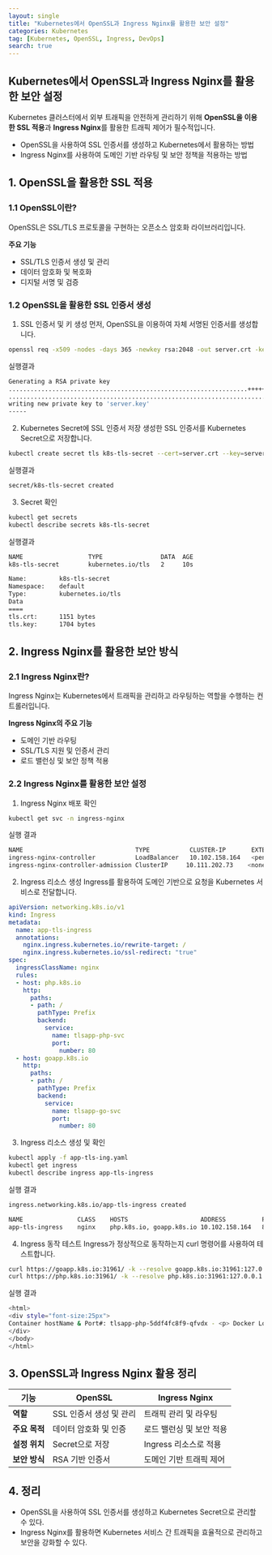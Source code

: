 ```yaml
---
layout: single
title: "Kubernetes에서 OpenSSL과 Ingress Nginx를 활용한 보안 설정"
categories: Kubernetes
tag: [Kubernetes, OpenSSL, Ingress, DevOps]
search: true
---
```


## Kubernetes에서 OpenSSL과 Ingress Nginx를 활용한 보안 설정

Kubernetes 클러스터에서 외부 트래픽을 안전하게 관리하기 위해 **OpenSSL을 이용한 SSL 적용**과 **Ingress Nginx**를 활용한 트래픽 제어가 필수적입니다.

* OpenSSL을 사용하여 SSL 인증서를 생성하고 Kubernetes에서 활용하는 방법
* Ingress Nginx를 사용하여 도메인 기반 라우팅 및 보안 정책을 적용하는 방법

## **1. OpenSSL을 활용한 SSL 적용**
### **1.1 OpenSSL이란?**
OpenSSL은 SSL/TLS 프로토콜을 구현하는 오픈소스 암호화 라이브러리입니다.

**주요 기능**
* SSL/TLS 인증서 생성 및 관리
* 데이터 암호화 및 복호화
* 디지털 서명 및 검증

### **1.2 OpenSSL을 활용한 SSL 인증서 생성**

1) SSL 인증서 및 키 생성
먼저, OpenSSL을 이용하여 자체 서명된 인증서를 생성합니다.

```bash
openssl req -x509 -nodes -days 365 -newkey rsa:2048 -out server.crt -keyout server.key -subj "/CN=php.k8s.io,goapp.k8s.io"
```
실행결과
```bash
Generating a RSA private key
..................................................................+++++
...........................................................................+++++
writing new private key to 'server.key'
-----
```

2) Kubernetes Secret에 SSL 인증서 저장
생성한 SSL 인증서를 Kubernetes Secret으로 저장합니다.

```bash
kubectl create secret tls k8s-tls-secret --cert=server.crt --key=server.key
```
실행결과
```bash
secret/k8s-tls-secret created
```
3) Secret 확인
```bash
kubectl get secrets
kubectl describe secrets k8s-tls-secret
``` 

실행결과
```bash
NAME                  TYPE                DATA  AGE
k8s-tls-secret        kubernetes.io/tls   2     10s
```
```bash
Name:         k8s-tls-secret
Namespace:    default
Type:         kubernetes.io/tls
Data
====
tls.crt:      1151 bytes
tls.key:      1704 bytes
```

## **2. Ingress Nginx를 활용한 보안 방식**
### **2.1 Ingress Nginx란?**
Ingress Nginx는 Kubernetes에서 트래픽을 관리하고 라우팅하는 역할을 수행하는 컨트롤러입니다.

**Ingress Nginx의 주요 기능**
* 도메인 기반 라우팅
* SSL/TLS 지원 및 인증서 관리
* 로드 밸런싱 및 보안 정책 적용

### **2.2 Ingress Nginx를 활용한 보안 설정**

1) Ingress Nginx 배포 확인
```bash
kubectl get svc -n ingress-nginx
```
실행 결과
```bash
NAME                               TYPE           CLUSTER-IP       EXTERNAL-IP   PORT(S)                      AGE
ingress-nginx-controller           LoadBalancer   10.102.158.164   <pending>     80:30288/TCP, 443:31961/TCP   3m50s
ingress-nginx-controller-admission ClusterIP     10.111.202.73    <none>        443/TC
```

2) Ingress 리소스 생성
Ingress를 활용하여 도메인 기반으로 요청을 Kubernetes 서비스로 전달합니다.

```yaml
apiVersion: networking.k8s.io/v1
kind: Ingress
metadata:
  name: app-tls-ingress
  annotations:
    nginx.ingress.kubernetes.io/rewrite-target: /
    nginx.ingress.kubernetes.io/ssl-redirect: "true"
spec:
  ingressClassName: nginx
  rules:
  - host: php.k8s.io
    http:
      paths:
      - path: /
        pathType: Prefix
        backend:
          service:
            name: tlsapp-php-svc
            port:
              number: 80
  - host: goapp.k8s.io
    http:
      paths:
      - path: /
        pathType: Prefix
        backend:
          service:
            name: tlsapp-go-svc
            port:
              number: 80
```
3) Ingress 리소스 생성 및 확인
```bash
kubectl apply -f app-tls-ing.yaml
kubectl get ingress
kubectl describe ingress app-tls-ingress
```
실행 결과
```bash
ingress.networking.k8s.io/app-tls-ingress created
```
```bash
NAME               CLASS    HOSTS                    ADDRESS          PORTS   AGE
app-tls-ingress    nginx    php.k8s.io, goapp.k8s.io 10.102.158.164   80,443  32s
```

4) Ingress 동작 테스트
Ingress가 정상적으로 동작하는지 curl 명령어를 사용하여 테스트합니다.

```bash
curl https://goapp.k8s.io:31961/ -k --resolve goapp.k8s.io:31961:127.0.0.1
curl https://php.k8s.io:31961/ -k --resolve php.k8s.io:31961:127.0.0.1
```
실행 결과
```bash
<html>
<div style="font-size:25px">
Container hostName & Port#: tlsapp-php-5ddf4fc8f9-qfvdx - <p> Docker Load Balancer = (Nginx host) + (PHP & Apache container) </p>
</div>
</body>
</html>
```

## **3. OpenSSL과 Ingress Nginx 활용 정리**

| 기능        | OpenSSL                     | Ingress Nginx               |
|------------|-----------------------------|-----------------------------|
| **역할**    | SSL 인증서 생성 및 관리      | 트래픽 관리 및 라우팅       |
| **주요 목적** | 데이터 암호화 및 인증        | 로드 밸런싱 및 보안 적용    |
| **설정 위치** | Secret으로 저장             | Ingress 리소스로 적용      |
| **보안 방식** | RSA 기반 인증서             | 도메인 기반 트래픽 제어    |

## **4. 정리**
* OpenSSL을 사용하여 SSL 인증서를 생성하고 Kubernetes Secret으로 관리할 수 있다.
* Ingress Nginx를 활용하면 Kubernetes 서비스 간 트래픽을 효율적으로 관리하고 보안을 강화할 수 있다.